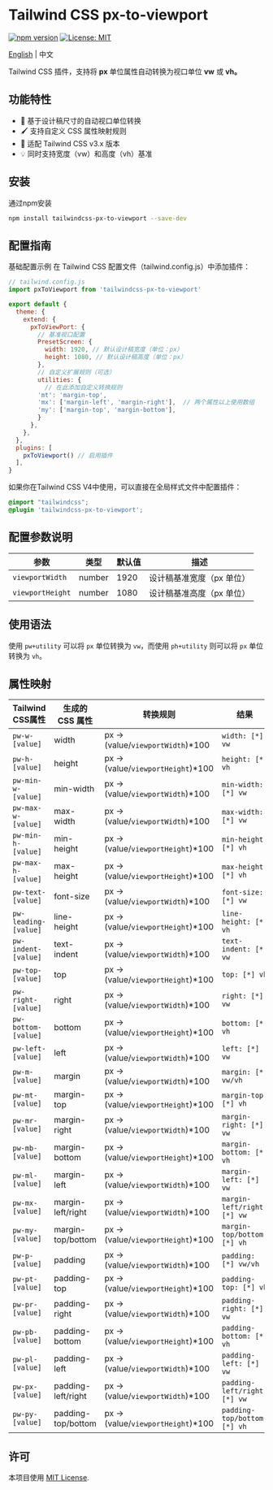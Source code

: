 # Tailwind CSS px-to-viewport

[![npm version](https://img.shields.io/npm/v/tailwindcss-px-to-viewport)](https://www.npmjs.com/package/tailwindcss-px-to-viewport) [![License: MIT](https://img.shields.io/badge/License-MIT-blue.svg)](https://opensource.org/licenses/MIT)

[English](README.md) | 中文

Tailwind CSS 插件，支持将 **px** 单位属性自动转换为视口单位 **vw** 或 **vh。**

## 功能特性
- 📏 基于设计稿尺寸的自动视口单位转换
- 🖌️ 支持自定义 CSS 属性映射规则
- 📱 适配 Tailwind CSS v3.x 版本
- 💡 同时支持宽度（vw）和高度（vh）基准

## 安装

通过npm安装

```bash
npm install tailwindcss-px-to-viewport --save-dev
```

## 配置指南

基础配置示例
在 Tailwind CSS 配置文件（tailwind.config.js）中添加插件：

```javascript
// tailwind.config.js
import pxToViewport from 'tailwindcss-px-to-viewport'

export default {
  theme: {
    extend: {
      pxToViewPort: {
        // 基准视口配置
        PresetScreen: {
          width: 1920, // 默认设计稿宽度（单位：px）
          height: 1080, // 默认设计稿高度（单位：px）
        },
        // 自定义扩展规则（可选）
        utilities: {
          // 在此添加自定义转换规则
		'mt': 'margin-top',
  		'mx': ['margin-left', 'margin-right'],  // 两个属性以上使用数组
  		'my': ['margin-top', 'margin-bottom'],
        }
      },
    },
  },
  plugins: [
    pxToViewport() // 启用插件
  ],
}
```

如果你在Tailwind CSS V4中使用，可以直接在全局样式文件中配置插件：

```css
@import "tailwindcss";
@plugin 'tailwindcss-px-to-viewport';

```

## 配置参数说明

| **参数**     | **类型** | **默认值** | **描述**            |
| ------------------ | -------------- | ---------------- | ------------------------- |
| `viewportWidth`  | number         | 1920             | 设计稿基准宽度（px 单位） |
| `viewportHeight` | number         | 1080             | 设计稿基准高度（px 单位） |

## 使用语法

使用 `pw+utility` 可以将 `px` 单位转换为 `vw`，而使用 `ph+utility` 则可以将 `px` 单位转换为 `vh`。

## 属性映射

| **Tailwind CSS属性** | **生成的 CSS 属性** | **转换规则**                   | **结果**                 |
| -------------------------- | ------------------------- | ------------------------------------ | ------------------------------ |
| `pw-w-[value]`           | width                     | px → (value/`viewportWidth`)*100  | `width: [*] vw`              |
| `pw-h-[value]`           | height                    | px → (value/`viewportHeight`)*100 | `height: [*] vh`             |
| `pw-min-w-[value]`       | min-width                 | px → (value/`viewportWidth`)*100  | `min-width: [*] vw`          |
| `pw-max-w-[value]`       | max-width                 | px → (value/`viewportWidth`)*100  | `max-width: [*] vw`          |
| `pw-min-h-[value]`       | min-height                | px → (value/`viewportHeight`)*100 | `min-height: [*] vh`         |
| `pw-max-h-[value]`       | max-height                | px → (value/`viewportHeight`)*100 | `max-height: [*] vh`         |
| `pw-text-[value]`        | font-size                 | px → (value/`viewportWidth`)*100  | `font-size: [*] vw`          |
| `pw-leading-[value]`     | line-height               | px → (value/`viewportHeight`)*100 | `line-height: [*] vh`        |
| `pw-indent-[value]`      | text-indent               | px → (value/`viewportWidth`)*100  | `text-indent: [*] vw`        |
| `pw-top-[value]`         | top                       | px → (value/`viewportHeight`)*100 | `top: [*] vh`                |
| `pw-right-[value]`       | right                     | px → (value/`viewportWidth`)*100  | `right: [*] vw`              |
| `pw-bottom-[value]`      | bottom                    | px → (value/`viewportHeight`)*100 | `bottom: [*] vh`             |
| `pw-left-[value]`        | left                      | px → (value/`viewportWidth`)*100  | `left: [*] vw`               |
| `pw-m-[value]`           | margin                    | px → (value/`viewportWidth`)*100  | `margin: [*] vw/vh`          |
| `pw-mt-[value]`          | margin-top                | px → (value/`viewportHeight`)*100 | `margin-top: [*] vh`         |
| `pw-mr-[value]`          | margin-right              | px → (value/`viewportWidth`)*100  | `margin-right: [*] vw`       |
| `pw-mb-[value]`          | margin-bottom             | px → (value/`viewportHeight`)*100 | `margin-bottom: [*] vh`      |
| `pw-ml-[value]`          | margin-left               | px → (value/`viewportWidth`)*100  | `margin-left: [*] vw`        |
| `pw-mx-[value]`          | margin-left/right         | px → (value/`viewportWidth`)*100  | `margin-left/right: [*] vw`  |
| `pw-my-[value]`          | margin-top/bottom         | px → (value/`viewportHeight`)*100 | `margin-top/bottom: [*] vh`  |
| `pw-p-[value]`           | padding                   | px → (value/`viewportWidth`)*100  | `padding: [*] vw/vh`         |
| `pw-pt-[value]`          | padding-top               | px → (value/`viewportHeight`)*100 | `padding-top: [*] vh`        |
| `pw-pr-[value]`          | padding-right             | px → (value/`viewportWidth`)*100  | `padding-right: [*] vw`      |
| `pw-pb-[value]`          | padding-bottom            | px → (value/`viewportHeight`)*100 | `padding-bottom: [*] vh`     |
| `pw-pl-[value]`          | padding-left              | px → (value/`viewportWidth`)*100  | `padding-left: [*] vw`       |
| `pw-px-[value]`          | padding-left/right        | px → (value/`viewportWidth`)*100  | `padding-left/right: [*] vw` |
| `pw-py-[value]`          | padding-top/bottom        | px → (value/`viewportHeight`)*100 | `padding-top/bottom: [*] vh` |

## 许可

本项目使用 [MIT License](LICENSE).
